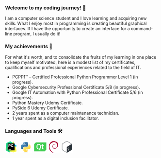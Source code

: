 ### Welcome to my coding journey! 👋

I am a computer science student and I love learning and acquiring new skills.
What I enjoy most in programming is creating beautiful graphical interfaces.
If I have the opportunity to create an interface for a command-line program, I usually do it!

### My achievements 💎

For what it's worth, and to consolidate the fruits of my learning in one place to keep myself motivated,
here is a modest list of my certificates, qualifications and professional experiences related to the field of IT.

- PCPP1™ – Certified Professional Python Programmer Level 1 (in progress).
- Google Cybersecurity Professional Certificate 5/8 (in progress).
- Google IT Automation with Python Professional Certificate 5/6 (in progress).
- Python Mastery Udemy Certificate.
- PySide 6 Udemy Certificate.
- 2 years spent as a computer maintenance technician.
- 1 year spent as a digital inclusion facilitator.

### Languages and Tools 🛠️

<div>
  <img src="https://github.com/devicons/devicon/blob/master/icons/pycharm/pycharm-original.svg" title="PyCharm" alt="PyCharm" width="40" height="40"/>&nbsp;
  <img src="https://github.com/devicons/devicon/blob/master/icons/python/python-original.svg" title="Python" alt="Python" width="40" height="40"/>&nbsp;
  <img src="https://github.com/devicons/devicon/blob/master/icons/qt/qt-original.svg" title="Qt" **alt="Qt" width="40" height="40"/>
  <img src="https://github.com/devicons/devicon/blob/master/icons/debian/debian-original.svg" title="Debian" **alt="Debian" width="40" height="40"/>
  <img src="https://github.com/devicons/devicon/blob/master/icons/bash/bash-original.svg" title="Bash" **alt="Bash" width="40" height="40"/>
</div>
